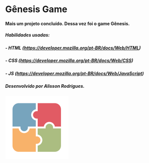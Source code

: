 # Gênesis Game


#### Mais um projeto concluído. Dessa vez foi o game Gênesis.


##### Habilidades usadas:

##### 	- HTML (https://developer.mozilla.org/pt-BR/docs/Web/HTML)
##### 	- CSS (https://developer.mozilla.org/pt-BR/docs/Web/CSS)
##### 	- JS (https://developer.mozilla.org/pt-BR/docs/Web/JavaScript)


##### Desenvolvido por Alisson Rodrigues.

<img src="icon.svg"></img>